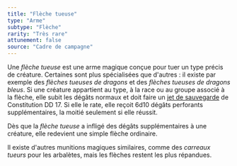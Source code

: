 ```yaml
---
title: "Flèche tueuse"
type: "Arme"
subtype: "Flèche"
rarity: "Très rare"
attunement: false
source: "Cadre de campagne"
---
```

Une _flèche tueuse_ est une arme magique conçue pour tuer un type précis de créature. Certaines sont plus spécialisées que d'autres : il existe par exemple des _flèches tueuses de dragons_ et des _flèches tueuses de dragons bleus_. Si une créature appartient au type, à la race ou au groupe associé à la flèche, elle subit les dégâts normaux et doit faire un [jet de sauvegarde](/utiliser-les-caracteristiques/#jets-de-sauvegarde) de Constitution DD 17. Si elle le rate, elle reçoit 6d10 dégâts perforants supplémentaires, la moitié seulement si elle réussit.

Dès que la _flèche tueuse_ a infligé des dégâts supplémentaires à une créature, elle redevient une simple flèche ordinaire.

Il existe d'autres munitions magiques similaires, comme des _carreaux tueurs_ pour les arbalètes, mais les flèches restent les plus répandues.
